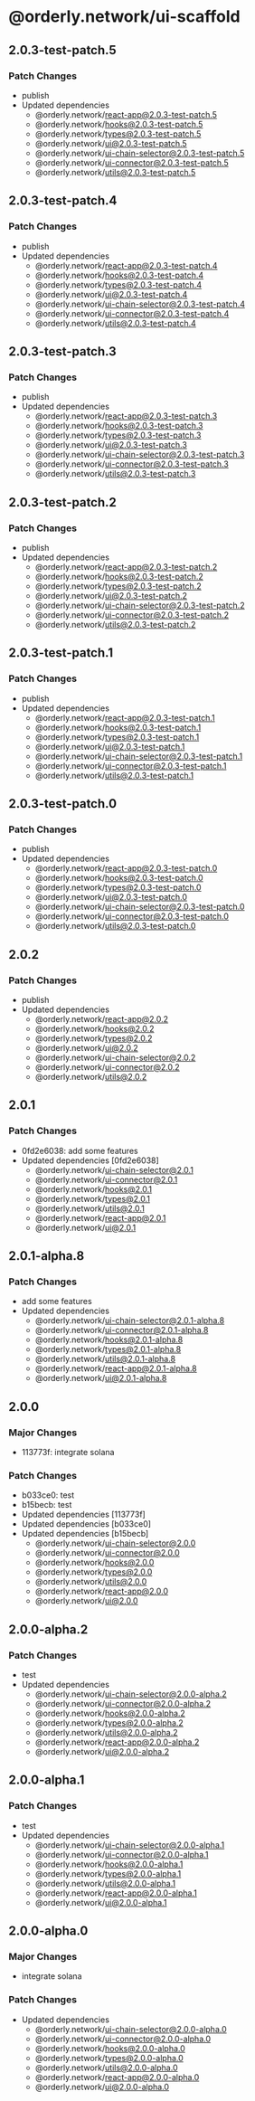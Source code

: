 # @orderly.network/ui-scaffold

## 2.0.3-test-patch.5

### Patch Changes

- publish
- Updated dependencies
  - @orderly.network/react-app@2.0.3-test-patch.5
  - @orderly.network/hooks@2.0.3-test-patch.5
  - @orderly.network/types@2.0.3-test-patch.5
  - @orderly.network/ui@2.0.3-test-patch.5
  - @orderly.network/ui-chain-selector@2.0.3-test-patch.5
  - @orderly.network/ui-connector@2.0.3-test-patch.5
  - @orderly.network/utils@2.0.3-test-patch.5

## 2.0.3-test-patch.4

### Patch Changes

- publish
- Updated dependencies
  - @orderly.network/react-app@2.0.3-test-patch.4
  - @orderly.network/hooks@2.0.3-test-patch.4
  - @orderly.network/types@2.0.3-test-patch.4
  - @orderly.network/ui@2.0.3-test-patch.4
  - @orderly.network/ui-chain-selector@2.0.3-test-patch.4
  - @orderly.network/ui-connector@2.0.3-test-patch.4
  - @orderly.network/utils@2.0.3-test-patch.4

## 2.0.3-test-patch.3

### Patch Changes

- publish
- Updated dependencies
  - @orderly.network/react-app@2.0.3-test-patch.3
  - @orderly.network/hooks@2.0.3-test-patch.3
  - @orderly.network/types@2.0.3-test-patch.3
  - @orderly.network/ui@2.0.3-test-patch.3
  - @orderly.network/ui-chain-selector@2.0.3-test-patch.3
  - @orderly.network/ui-connector@2.0.3-test-patch.3
  - @orderly.network/utils@2.0.3-test-patch.3

## 2.0.3-test-patch.2

### Patch Changes

- publish
- Updated dependencies
  - @orderly.network/react-app@2.0.3-test-patch.2
  - @orderly.network/hooks@2.0.3-test-patch.2
  - @orderly.network/types@2.0.3-test-patch.2
  - @orderly.network/ui@2.0.3-test-patch.2
  - @orderly.network/ui-chain-selector@2.0.3-test-patch.2
  - @orderly.network/ui-connector@2.0.3-test-patch.2
  - @orderly.network/utils@2.0.3-test-patch.2

## 2.0.3-test-patch.1

### Patch Changes

- publish
- Updated dependencies
  - @orderly.network/react-app@2.0.3-test-patch.1
  - @orderly.network/hooks@2.0.3-test-patch.1
  - @orderly.network/types@2.0.3-test-patch.1
  - @orderly.network/ui@2.0.3-test-patch.1
  - @orderly.network/ui-chain-selector@2.0.3-test-patch.1
  - @orderly.network/ui-connector@2.0.3-test-patch.1
  - @orderly.network/utils@2.0.3-test-patch.1

## 2.0.3-test-patch.0

### Patch Changes

- publish
- Updated dependencies
  - @orderly.network/react-app@2.0.3-test-patch.0
  - @orderly.network/hooks@2.0.3-test-patch.0
  - @orderly.network/types@2.0.3-test-patch.0
  - @orderly.network/ui@2.0.3-test-patch.0
  - @orderly.network/ui-chain-selector@2.0.3-test-patch.0
  - @orderly.network/ui-connector@2.0.3-test-patch.0
  - @orderly.network/utils@2.0.3-test-patch.0

## 2.0.2

### Patch Changes

- publish
- Updated dependencies
  - @orderly.network/react-app@2.0.2
  - @orderly.network/hooks@2.0.2
  - @orderly.network/types@2.0.2
  - @orderly.network/ui@2.0.2
  - @orderly.network/ui-chain-selector@2.0.2
  - @orderly.network/ui-connector@2.0.2
  - @orderly.network/utils@2.0.2

## 2.0.1

### Patch Changes

- 0fd2e6038: add some features
- Updated dependencies [0fd2e6038]
  - @orderly.network/ui-chain-selector@2.0.1
  - @orderly.network/ui-connector@2.0.1
  - @orderly.network/hooks@2.0.1
  - @orderly.network/types@2.0.1
  - @orderly.network/utils@2.0.1
  - @orderly.network/react-app@2.0.1
  - @orderly.network/ui@2.0.1

## 2.0.1-alpha.8

### Patch Changes

- add some features
- Updated dependencies
  - @orderly.network/ui-chain-selector@2.0.1-alpha.8
  - @orderly.network/ui-connector@2.0.1-alpha.8
  - @orderly.network/hooks@2.0.1-alpha.8
  - @orderly.network/types@2.0.1-alpha.8
  - @orderly.network/utils@2.0.1-alpha.8
  - @orderly.network/react-app@2.0.1-alpha.8
  - @orderly.network/ui@2.0.1-alpha.8

## 2.0.0

### Major Changes

- 113773f: integrate solana

### Patch Changes

- b033ce0: test
- b15becb: test
- Updated dependencies [113773f]
- Updated dependencies [b033ce0]
- Updated dependencies [b15becb]
  - @orderly.network/ui-chain-selector@2.0.0
  - @orderly.network/ui-connector@2.0.0
  - @orderly.network/hooks@2.0.0
  - @orderly.network/types@2.0.0
  - @orderly.network/utils@2.0.0
  - @orderly.network/react-app@2.0.0
  - @orderly.network/ui@2.0.0

## 2.0.0-alpha.2

### Patch Changes

- test
- Updated dependencies
  - @orderly.network/ui-chain-selector@2.0.0-alpha.2
  - @orderly.network/ui-connector@2.0.0-alpha.2
  - @orderly.network/hooks@2.0.0-alpha.2
  - @orderly.network/types@2.0.0-alpha.2
  - @orderly.network/utils@2.0.0-alpha.2
  - @orderly.network/react-app@2.0.0-alpha.2
  - @orderly.network/ui@2.0.0-alpha.2

## 2.0.0-alpha.1

### Patch Changes

- test
- Updated dependencies
  - @orderly.network/ui-chain-selector@2.0.0-alpha.1
  - @orderly.network/ui-connector@2.0.0-alpha.1
  - @orderly.network/hooks@2.0.0-alpha.1
  - @orderly.network/types@2.0.0-alpha.1
  - @orderly.network/utils@2.0.0-alpha.1
  - @orderly.network/react-app@2.0.0-alpha.1
  - @orderly.network/ui@2.0.0-alpha.1

## 2.0.0-alpha.0

### Major Changes

- integrate solana

### Patch Changes

- Updated dependencies
  - @orderly.network/ui-chain-selector@2.0.0-alpha.0
  - @orderly.network/ui-connector@2.0.0-alpha.0
  - @orderly.network/hooks@2.0.0-alpha.0
  - @orderly.network/types@2.0.0-alpha.0
  - @orderly.network/utils@2.0.0-alpha.0
  - @orderly.network/react-app@2.0.0-alpha.0
  - @orderly.network/ui@2.0.0-alpha.0
